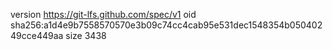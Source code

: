 version https://git-lfs.github.com/spec/v1
oid sha256:a1d4e9b7558570570e3b09c74cc4cab95e531dec1548354b05040249cce449aa
size 3438

